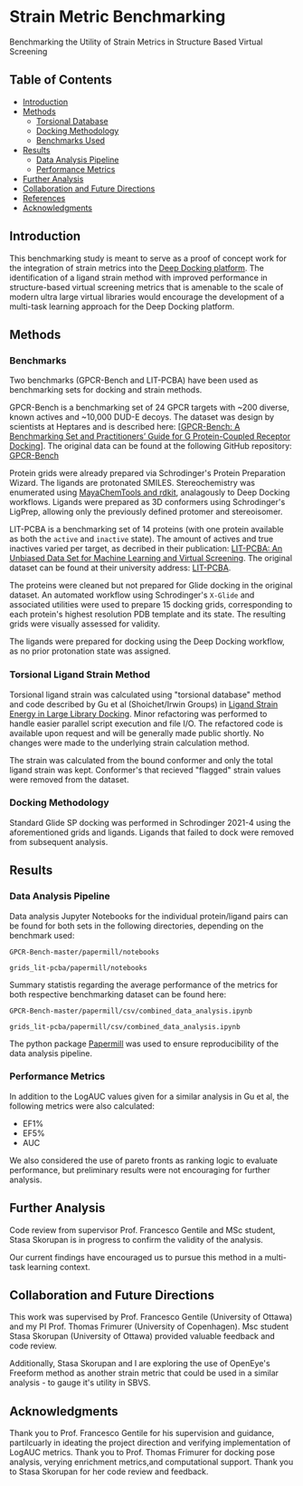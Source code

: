 # Strain Metric Benchmarking

Benchmarking the Utility of Strain Metrics in Structure Based Virtual Screening

## Table of Contents

- [Introduction](#introduction)
- [Methods](#methods)
  - [Torsional Database](#torsional-database)
  - [Docking Methodology](#docking-methodology)
  - [Benchmarks Used](#benchmarks-used)
- [Results](#results)
  - [Data Analysis Pipeline](#data-analysis-pipeline)
  - [Performance Metrics](#performance-metrics)
- [Further Analysis](#further-analysis)
- [Collaboration and Future Directions](#collaboration-and-future-directions)
- [References](#references)
- [Acknowledgments](#acknowledgments)

## Introduction

This benchmarking study is meant to serve as a proof of concept work for the integration of strain metrics into the [Deep Docking platform](https://github.com/jamesgleave/DD_protocol). The identification of a ligand strain method with improved performance in structure-based virtual screening metrics that is amenable to the scale of modern ultra large virtual libraries would encourage the development of a multi-task learning approach for the Deep Docking platform. 

## Methods

### Benchmarks

Two benchmarks (GPCR-Bench and LIT-PCBA) have been used as benchmarking sets for docking and strain methods. 

GPCR-Bench is a benchmarking set of 24 GPCR targets with ~200 diverse, known actives and ~10,000 DUD-E decoys. The dataset was design by scientists at Heptares and is described here: [[GPCR-Bench: A Benchmarking Set and Practitioners’ Guide for G Protein-Coupled Receptor Docking](https://pubs.acs.org/doi/10.1021/acs.jcim.5b00660)]. The original data can be found at the following GitHub repository: [GPCR-Bench](https://github.com/dahliaweiss/GPCR-Bench)

Protein grids were already prepared via Schrodinger's Protein Preparation Wizard. The ligands are protonated SMILES. Stereochemistry was enumerated using [MayaChemTools and rdkit](http://www.mayachemtools.org/docs/scripts/html/RDKitEnumerateStereoisomers.html), analagously to Deep Docking workflows. Ligands were prepared as 3D conformers using Schrodinger's LigPrep, allowing only the previously defined protomer and stereoisomer. 

LIT-PCBA is a benchmarking set of 14 proteins (with one protein available as both the `active` and `inactive` state). The amount of actives and true inactives varied per target, as decribed in their publication: [LIT-PCBA: An Unbiased Data Set for Machine Learning and Virtual Screening](https://pubs.acs.org/doi/10.1021/acs.jcim.0c00155). The original dataset can be found at their university address: [LIT-PCBA](https://drugdesign.unistra.fr/LIT-PCBA/). 

The proteins were cleaned but not prepared for Glide docking in the original dataset. An automated workflow using Schrodinger's `X-Glide` and associated utilities were used to prepare 15 docking grids, corresponding to each protein's highest resolution PDB template and its state. The resulting grids were visually assessed for validity.

The ligands were prepared for docking using the Deep Docking workflow, as no prior protonation state was assigned. 

### Torsional Ligand Strain Method

Torsional ligand strain was calculated using "torsional database" method and code described by Gu et al (Shoichet/Irwin Groups) in [Ligand Strain Energy in Large Library Docking](https://pubs.acs.org/doi/10.1021/acs.jcim.1c00368). Minor refactoring was performed to handle easier parallel script execution and file I/O. The refactored code is available upon request and will be generally made public shortly. No changes were made to the underlying strain calculation method. 

The strain was calculated from the bound conformer and only the total ligand strain was kept. Conformer's that recieved "flagged" strain values were removed from the dataset. 

### Docking Methodology

Standard Glide SP docking was performed in Schrodinger 2021-4 using the aforementioned grids and ligands. Ligands that failed to dock were removed from subsequent analysis.

## Results

### Data Analysis Pipeline

Data analysis Jupyter Notebooks for the individual protein/ligand pairs can be found for both sets in the following directories, depending on the benchmark used:

`GPCR-Bench-master/papermill/notebooks`  

`grids_lit-pcba/papermill/notebooks`

Summary statistis regarding the average performance of the metrics for both respective benchmarking dataset can be found here: 

`GPCR-Bench-master/papermill/csv/combined_data_analysis.ipynb`

`grids_lit-pcba/papermill/csv/combined_data_analysis.ipynb`

The python package [Papermill](https://papermill.readthedocs.io/en/latest/) was used to ensure reproducibility of the data analysis pipeline. 

### Performance Metrics

In addition to the LogAUC values given for a similar analysis in Gu et al, the following metrics were also calculated: 

* EF1%
* EF5%
* AUC

We also considered the use of pareto fronts as ranking logic to evaluate performance, but preliminary results were not encouraging for further analysis. 

## Further Analysis

Code review from supervisor Prof. Francesco Gentile and MSc student, Stasa Skorupan is in progress to confirm the validity of the analysis. 

Our current findings have encouraged us to pursue this method in a multi-task learning context. 

## Collaboration and Future Directions

This work was supervised by Prof. Francesco Gentile (University of Ottawa) and my PI Prof. Thomas Frimurer (University of Copenhagen). Msc student Stasa Skorupan (University of Ottawa) provided valuable feedback and code review. 

Additionally, Stasa Skorupan and I are exploring the use of OpenEye's Freeform method as another strain metric that could be used in a similar analysis - to gauge it's utility in SBVS.

## Acknowledgments

Thank you to Prof. Francesco Gentile for his supervision and guidance, partilcuarly in ideating the project direction and verifying implementation of LogAUC metrics. Thank you to Prof. Thomas Frimurer for docking pose analysis, verying enrichment metrics,and computational support. Thank you to Stasa Skorupan for her code review and feedback.